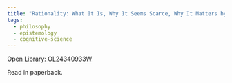 ```yaml
---
title: "Rationality: What It Is, Why It Seems Scarce, Why It Matters by Steven Pinker"
tags:
  - philosophy
  - epistemology
  - cognitive-science
---
```

[Open Library: OL24340933W](https://openlibrary.org/works/OL24340933W/Rationality)

Read in paperback.